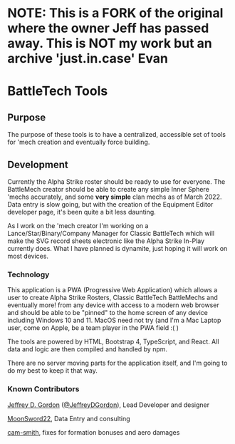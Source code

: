 # NOTE: This is a FORK of the original where the owner Jeff has passed away. This is NOT my work but an archive 'just.in.case' Evan

# BattleTech Tools

## Purpose

The purpose of these tools is to have a centralized, accessible set of tools for 'mech creation and eventually force building.

## Development

Currently the Alpha Strike roster should be ready to use for everyone. The BattleMech creator should be able to create any simple Inner Sphere 'mechs accurately, and some **very simple** clan mechs as of March 2022. Data entry is slow going, but with the creation of the Equipment Editor developer page, it's been quite a bit less daunting.

As I work on the 'mech creator I'm working on a Lance/Star/Binary/Company Manager for Classic BattleTech which will make the SVG record sheets electronic like the Alpha Strike In-Play currently does. What I have planned is dynamite, just hoping it will work on most devices.

### Technology

This application is a PWA (Progressive Web Application) which allows a user to create Alpha Strike Rosters, Classic BattleTech BattleMechs and eventually more! from any device with access to a modern web browser and should be able to be "pinned" to the home screen of any device including Windows 10 and 11. MacOS need not try (and I'm a Mac Laptop user, come on Apple, be a team player in the PWA field :( )

The tools are powered by HTML, Bootstrap 4, TypeScript, and React. All data and logic are then compiled and handled by npm.

There are no server moving parts for the application itself, and I'm going to do my best to keep it that way.

### Known Contributors

[Jeffrey D. Gordon](https://github.com/jdgwf) ([@JeffreyDGordon](https://twitter.com/JeffreyDGordon)), Lead Developer and designer

[MoonSword22](https://github.com/MoonSword22), Data Entry and consulting

[cam-smith](https://github.com/cam-smith), fixes for formation bonuses and aero damages
